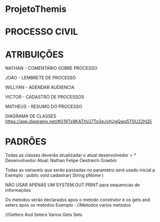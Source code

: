 # ProjetoThemis

# PROCESSO CIVIL


# ATRIBUIÇÕES


NATHAN - COMENTÁRIO SOBRE PROCESSO

JOÃO - LEMBRETE DE PROCESSO

WILLYAN - AGENDAR AUDIENCIA

VICTOR - CADASTRO DE PROCESSOS

MATHEUS - RESUMO DO PROCESSO




DIAGRAMA DE CLASSES
https://app.diagrams.net/#G19Ts9KAThVJ7Tq3eJvhUgQwq5T0U22hQ5



# PADRÕES

Todas as classes deverão atualizadar o atual desenvolvedor > * Desenvolvedor Atual: Nathan Felipe Oestreich Graebin

Todas as variaveis que serão passadas no parametro será usado inicial p    Exemplo : public void cadastrar( String pNome )

NÃO USAR APENAS UM SYSTEM.OUT.PRINT para sequencias de informações

Os metodos serão declarados apos o metodo construtor e os gets and seters apos os metodos
Exemplo : //Metodos
varios metodos


//Getters And Seters
Varios Gets Sets


